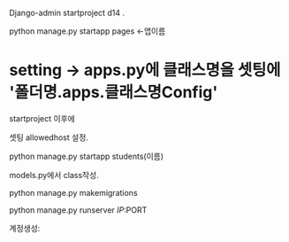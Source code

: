 Django-admin startproject d14 .

python manage.py startapp pages <-앱이름

# setting -> apps.py에 클래스명을 셋팅에 '폴더명.apps.클래스명Config'





startproject 이후에

셋팅 allowedhost 설정.

python manage.py startapp students(이름) 

models.py에서 class작성. 

python manage.py makemigrations

python manage.py runserver $IP:$PORT

계정생성: